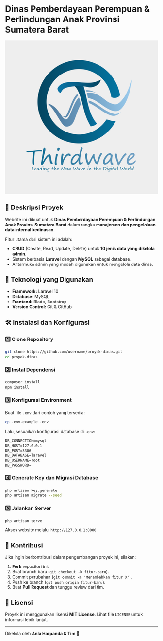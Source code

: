 # Dinas Pemberdayaan Perempuan & Perlindungan Anak Provinsi Sumatera Barat

![Logo](assets/logo/logo.png)

## 📌 Deskripsi Proyek
Website ini dibuat untuk **Dinas Pemberdayaan Perempuan & Perlindungan Anak Provinsi Sumatera Barat** dalam rangka **manajemen dan pengelolaan data internal kedinasan**. 

Fitur utama dari sistem ini adalah:
- **CRUD** (Create, Read, Update, Delete) untuk **10 jenis data yang dikelola admin**.
- Sistem berbasis **Laravel** dengan **MySQL** sebagai database.
- Antarmuka admin yang mudah digunakan untuk mengelola data dinas.

## 🚀 Teknologi yang Digunakan
- **Framework:** Laravel 10
- **Database:** MySQL
- **Frontend:** Blade, Bootstrap
- **Version Control:** Git & GitHub

## 🛠️ Instalasi dan Konfigurasi
### 1️⃣ Clone Repository
```bash
git clone https://github.com/username/proyek-dinas.git
cd proyek-dinas
```

### 2️⃣ Instal Dependensi
```bash
composer install
npm install
```

### 3️⃣ Konfigurasi Environment
Buat file `.env` dari contoh yang tersedia:
```bash
cp .env.example .env
```
Lalu, sesuaikan konfigurasi database di `.env`:
```env
DB_CONNECTION=mysql
DB_HOST=127.0.0.1
DB_PORT=3306
DB_DATABASE=laravel
DB_USERNAME=root
DB_PASSWORD=
```

### 4️⃣ Generate Key dan Migrasi Database
```bash
php artisan key:generate
php artisan migrate --seed
```

### 5️⃣ Jalankan Server
```bash
php artisan serve
```
Akses website melalui `http://127.0.0.1:8000`

## 🤝 Kontribusi
Jika ingin berkontribusi dalam pengembangan proyek ini, silakan:
1. **Fork** repositori ini.
2. Buat branch baru (`git checkout -b fitur-baru`).
3. Commit perubahan (`git commit -m 'Menambahkan fitur X'`).
4. Push ke branch (`git push origin fitur-baru`).
5. Buat **Pull Request** dan tunggu review dari tim.

## 📜 Lisensi
Proyek ini menggunakan lisensi **MIT License**. Lihat file `LICENSE` untuk informasi lebih lanjut.

---

Dikelola oleh **Anla Harpanda & Tim** 🎯
